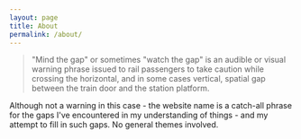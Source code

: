 ```yaml
---
layout: page
title: About
permalink: /about/
---
```


>"Mind the gap" or sometimes "watch the gap" is an audible or visual warning phrase issued to rail passengers to take caution while crossing the horizontal, and in some cases vertical, spatial gap between the train door and the station platform.

Although not a warning in this case - the website name is a catch-all phrase for the gaps I've encountered in my understanding of things - and my attempt to fill in such gaps. No general themes involved. 

